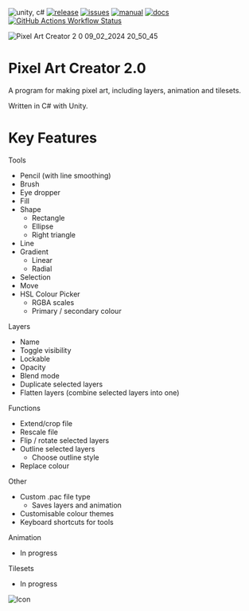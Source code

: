 ![unity, c#](https://img.shields.io/badge/Unity%2C%20C%23-gray?logo=unity)
[![release](https://img.shields.io/badge/release-1.0.0%20in%20progress-blue)][release]
[![issues](https://img.shields.io/github/issues/MrWoafer/Pixel-Art-Creator-2.0)][issues]
[![manual](https://img.shields.io/website?url=https%3A%2F%2Fmrwoafer.github.io%2FPixel-Art-Creator-2.0%2Fmanual%2Fconiunctis.html&label=manual)][manual]
[![docs](https://img.shields.io/website?url=https%3A%2F%2Fmrwoafer.github.io%2FPixel-Art-Creator-2.0%2Fapi%2FPAC.Colour.html&label=docs)][docs]
[![GitHub Actions Workflow Status](https://img.shields.io/github/actions/workflow/status/MrWoafer/Pixel-Art-Creator-2.0/documentation.yml?label=auto%20api%20documentation)][docfx]

[release]: https://github.com/MrWoafer/Pixel-Art-Creator-2.0/releases
[issues]: https://github.com/MrWoafer/Pixel-Art-Creator-2.0/issues
[manual]: https://mrwoafer.github.io/Pixel-Art-Creator-2.0/manual/coniunctis.html
[docs]: https://mrwoafer.github.io/Pixel-Art-Creator-2.0/api/PAC.Colour.html
[docfx]: https://github.com/MrWoafer/Pixel-Art-Creator-2.0/actions/workflows/documentation.yml

![Pixel Art Creator 2 0 09_02_2024 20_50_45](https://github.com/MrWoafer/Pixel-Art-Creator-2.0/assets/159387325/c04ea825-f6b1-4168-b955-62f8b6ed1050)

# Pixel Art Creator 2.0

A program for making pixel art, including layers, animation and tilesets.

Written in C# with Unity.

# Key Features
Tools
* Pencil (with line smoothing)
* Brush
* Eye dropper
* Fill
* Shape
  * Rectangle
  * Ellipse
  * Right triangle
* Line
* Gradient
  * Linear
  * Radial
* Selection
* Move
* HSL Colour Picker
  * RGBA scales
  * Primary / secondary colour

Layers
* Name
* Toggle visibility
* Lockable
* Opacity
* Blend mode
* Duplicate selected layers
* Flatten layers (combine selected layers into one)

Functions
* Extend/crop file
* Rescale file
* Flip / rotate selected layers
* Outline selected layers
  * Choose outline style
* Replace colour

Other
* Custom .pac file type
  * Saves layers and animation
* Customisable colour themes
* Keyboard shortcuts for tools

Animation
* In progress

Tilesets
* In progress

![Icon](https://github.com/MrWoafer/Pixel-Art-Creator-2.0/assets/159387325/3c85079c-e026-4fbe-875b-4b1c5b13b595)

